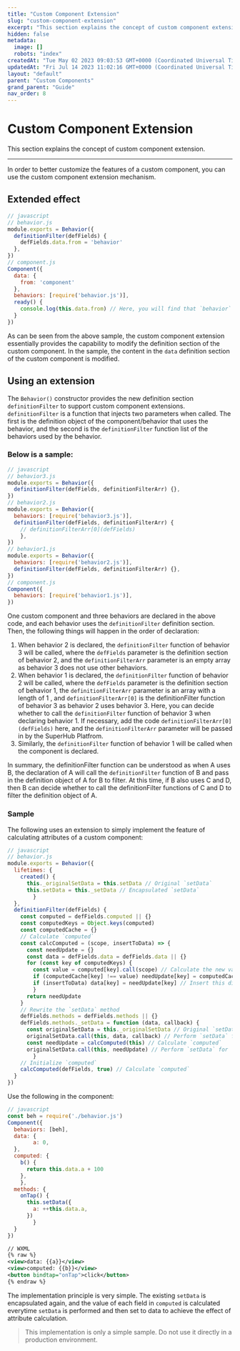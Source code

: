 ```yaml
---
title: "Custom Component Extension"
slug: "custom-component-extension"
excerpt: "This section explains the concept of custom component extension."
hidden: false
metadata: 
  image: []
  robots: "index"
createdAt: "Tue May 02 2023 09:03:53 GMT+0000 (Coordinated Universal Time)"
updatedAt: "Fri Jul 14 2023 11:02:16 GMT+0000 (Coordinated Universal Time)"
layout: "default"
parent: "Custom Components"
grand_parent: "Guide"
nav_order: 8
---
```

# Custom Component Extension 
This section explains the concept of custom component extension.
*** 
In order to better customize the features of a custom component, you can use the custom component extension mechanism.

## Extended effect

```javascript
// javascript
// behavior.js
module.exports = Behavior({
  definitionFilter(defFields) {
    defFields.data.from = 'behavior'
  },
})
// component.js
Component({
  data: {
    from: 'component'
  },
  behaviors: [require('behavior.js')],
  ready() {
    console.log(this.data.from) // Here, you will find that `behavior` rather than `component` is output.
  }
})
```

As can be seen from the above sample, the custom component extension essentially provides the capability to modify the definition section of the custom component. In the sample, the content in the `data` definition section of the custom component is modified.

## Using an extension

The `Behavior()` constructor provides the new definition section `definitionFilter` to support custom component extensions. `definitionFilter` is a function that injects two parameters when called. The first is the definition object of the component/behavior that uses the behavior, and the second is the `definitionFilter` function list of the behaviors used by the behavior.

### Below is a sample:

```javascript
// javascript
// behavior3.js
module.exports = Behavior({
  definitionFilter(defFields, definitionFilterArr) {},
})
// behavior2.js
module.exports = Behavior({
  behaviors: [require('behavior3.js')],
  definitionFilter(defFields, definitionFilterArr) {
    // definitionFilterArr[0](defFields)
	}, 
})
// behavior1.js
module.exports = Behavior({
  behaviors: [require('behavior2.js')],
  definitionFilter(defFields, definitionFilterArr) {},
})
// component.js
Component({
  behaviors: [require('behavior1.js')],
})
```

One custom component and three behaviors are declared in the above code, and each behavior uses the `definitionFilter` definition section. Then, the following things will happen in the order of declaration:

1. When behavior 2 is declared, the `definitionFilter` function of behavior 3 will be called, where the `defFields` parameter is the definition section of behavior 2, and the `definitionFilterArr` parameter is an empty array as behavior 3 does not use other behaviors.
2. When behavior 1 is declared, the `definitionFilter` function of behavior 2 will be called, where the `defFields` parameter is the definition section of behavior 1, the `definitionFilterArr` parameter is an array with a length of 1 , and `definitionFilterArr[0]` is the definitionFilter function of behavior 3 as behavior 2 uses behavior 3. Here, you can decide whether to call the `definitionFilter` function of behavior 3 when declaring behavior 1. If necessary, add the code `definitionFilterArr[0](defFields)` here, and the `definitionFilterArr` parameter will be passed in by the SuperHub Platfrom.
3. Similarly, the `definitionFilter` function of behavior 1 will be called when the component is declared.

In summary, the definitionFilter function can be understood as when A uses B, the declaration of A will call the `definitionFilter` function of B and pass in the definition object of A for B to filter. At this time, if B also uses C and D, then B can decide whether to call the definitionFilter functions of C and D to filter the definition object of A.

### Sample

The following uses an extension to simply implement the feature of calculating attributes of a custom component:

```javascript
// javascript
// behavior.js
module.exports = Behavior({
  lifetimes: {
    created() {
      this._originalSetData = this.setData // Original `setData`
      this.setData = this._setData // Encapsulated `setData`
		} 
  },
  definitionFilter(defFields) {
    const computed = defFields.computed || {}
    const computedKeys = Object.keys(computed)
    const computedCache = {}
    // Calculate `computed`
    const calcComputed = (scope, insertToData) => {
      const needUpdate = {}
      const data = defFields.data = defFields.data || {}
      for (const key of computedKeys) {
        const value = computed[key].call(scope) // Calculate the new value
        if (computedCache[key] !== value) needUpdate[key] = computedCache[key] = value
        if (insertToData) data[key] = needUpdate[key] // Insert this directly into `data`. This operation is only required during initialization.
		}
      return needUpdate
    }
    // Rewrite the `setData` method
    defFields.methods = defFields.methods || {}
    defFields.methods._setData = function (data, callback) {
      const originalSetData = this._originalSetData // Original `setData`
      originalSetData.call(this, data, callback) // Perform `setData` for `data`
      const needUpdate = calcComputed(this) // Calculate `computed`
      originalSetData.call(this, needUpdate) // Perform `setData` for `computed`
		}
    // Initialize `computed`
    calcComputed(defFields, true) // Calculate `computed`
  }
})
```

Use the following in the component:

```javascript
// javascript
const beh = require('./behavior.js')
Component({
  behaviors: [beh],
  data: {
		a: 0, 
  },
  computed: {
    b() {
      return this.data.a + 100
    },
	}, 
  methods: {
    onTap() {
      this.setData({
        a: ++this.data.a,
      })
		} 
  }
})
```

```xml
// WXML
{% raw %}
<view>data: {{a}}</view>
<view>computed: {{b}}</view>
<button bindtap="onTap">click</button>
{% endraw %}
```

The implementation principle is very simple. The existing `setData` is encapsulated again, and the value of each field in `computed` is calculated everytime `setData` is performed and then set to data to achieve the effect of attribute calculation.

> This implementation is only a simple sample. Do not use it directly in a production environment.
